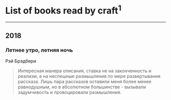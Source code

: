 # List of books read by craft<sup>1</sup>
---

## 2018

### Летнее утро, летняя ночь
Рэй Брэдбери
> Интересная манера описания, ставка не на законченность и реализм, а на неспешные размышления по мере развертывания рассказа. Лишь пара рассказов оставили меня более менее равнодушным, но в абсолютном большинстве - вызывали задумчивость и провоцировали размышления.



